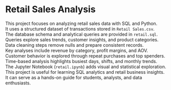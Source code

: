 # Retail Sales Analysis  

This project focuses on analyzing retail sales data with SQL and Python.  
It uses a structured dataset of transactions stored in `Retail Sales.csv`.  
The database schema and analytical queries are provided in `retail.sql`.  
Queries explore sales trends, customer insights, and product categories.  
Data cleaning steps remove nulls and prepare consistent records.  
Key analyses include revenue by category, profit margins, and AOV.  
Customer behavior is explored through repeat purchases and top spenders.  
Time-based analysis highlights busiest days, shifts, and monthly trends.  
The Jupyter Notebook (`retail.ipynb`) adds visual and statistical exploration.  
This project is useful for learning SQL analytics and retail business insights.  
It can serve as a hands-on guide for students, analysts, and data enthusiasts.  
